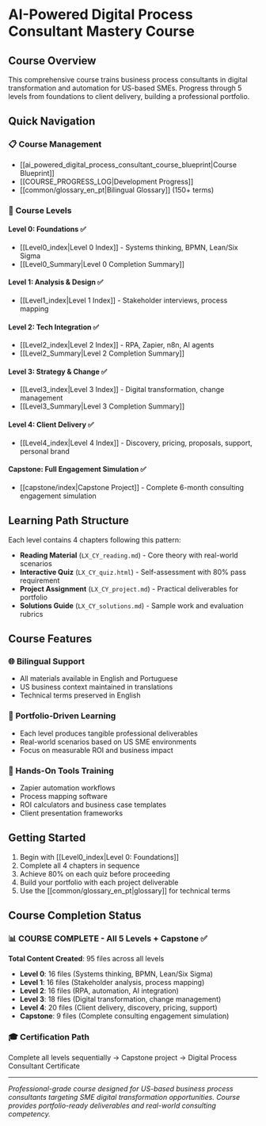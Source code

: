 # AI-Powered Digital Process Consultant Mastery Course

## Course Overview
This comprehensive course trains business process consultants in digital transformation and automation for US-based SMEs. Progress through 5 levels from foundations to client delivery, building a professional portfolio.

## Quick Navigation

### 📋 Course Management
- [[ai_powered_digital_process_consultant_course_blueprint|Course Blueprint]]
- [[COURSE_PROGRESS_LOG|Development Progress]]
- [[common/glossary_en_pt|Bilingual Glossary]] (150+ terms)

### 🎯 Course Levels

#### Level 0: Foundations ✅
- [[Level0_index|Level 0 Index]] - Systems thinking, BPMN, Lean/Six Sigma
- [[Level0_Summary|Level 0 Completion Summary]]

#### Level 1: Analysis & Design ✅
- [[Level1_index|Level 1 Index]] - Stakeholder interviews, process mapping

#### Level 2: Tech Integration ✅
- [[Level2_index|Level 2 Index]] - RPA, Zapier, n8n, AI agents
- [[Level2_Summary|Level 2 Completion Summary]]

#### Level 3: Strategy & Change ✅
- [[Level3_index|Level 3 Index]] - Digital transformation, change management
- [[Level3_Summary|Level 3 Completion Summary]]

#### Level 4: Client Delivery ✅
- [[Level4_index|Level 4 Index]] - Discovery, pricing, proposals, support, personal brand

#### Capstone: Full Engagement Simulation ✅
- [[capstone/index|Capstone Project]] - Complete 6-month consulting engagement simulation

## Learning Path Structure

Each level contains 4 chapters following this pattern:
- **Reading Material** (`LX_CY_reading.md`) - Core theory with real-world scenarios
- **Interactive Quiz** (`LX_CY_quiz.html`) - Self-assessment with 80% pass requirement
- **Project Assignment** (`LX_CY_project.md`) - Practical deliverables for portfolio
- **Solutions Guide** (`LX_CY_solutions.md`) - Sample work and evaluation rubrics

## Course Features

### 🌐 Bilingual Support
- All materials available in English and Portuguese
- US business context maintained in translations
- Technical terms preserved in English

### 🎯 Portfolio-Driven Learning
- Each level produces tangible professional deliverables
- Real-world scenarios based on US SME environments
- Focus on measurable ROI and business impact

### 🔧 Hands-On Tools Training
- Zapier automation workflows
- Process mapping software
- ROI calculators and business case templates
- Client presentation frameworks

## Getting Started

1. Begin with [[Level0_index|Level 0: Foundations]]
2. Complete all 4 chapters in sequence
3. Achieve 80% on each quiz before proceeding
4. Build your portfolio with each project deliverable
5. Use the [[common/glossary_en_pt|glossary]] for technical terms

## Course Completion Status

### 📊 **COURSE COMPLETE** - All 5 Levels + Capstone ✅

**Total Content Created**: 95 files across all levels
- **Level 0**: 16 files (Systems thinking, BPMN, Lean/Six Sigma)
- **Level 1**: 16 files (Stakeholder analysis, process mapping)  
- **Level 2**: 16 files (RPA, automation, AI integration)
- **Level 3**: 18 files (Digital transformation, change management)
- **Level 4**: 20 files (Client delivery, discovery, pricing, support)
- **Capstone**: 9 files (Complete consulting engagement simulation)

### 🎓 Certification Path
Complete all levels sequentially → Capstone project → Digital Process Consultant Certificate

---

*Professional-grade course designed for US-based business process consultants targeting SME digital transformation opportunities. Course provides portfolio-ready deliverables and real-world consulting competency.*